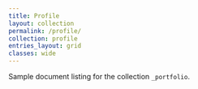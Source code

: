 ```yaml
---
title: Profile
layout: collection
permalink: /profile/
collection: profile
entries_layout: grid
classes: wide
---
```


Sample document listing for the collection `_portfolio`.